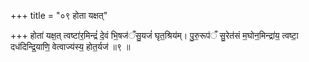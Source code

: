+++
title = "०९ होता यक्षत्"

+++
होता॑ यक्ष॒त् त्वष्टा॑र॒मिन्द्रं॑ दे॒वं भि॒षज॑ँसु॒यजं॑ घृत॒श्रिय॑म्। पु॒रु॒रूप॑ँ सु॒रेत॑सं म॒घोन॒मिन्द्रा॑य॒ त्वष्टा॒ दध॑दिन्द्रि॒याणि॒ वेत्वाज्य॑स्य॒ होत॒र्यज॑ ॥९ ॥